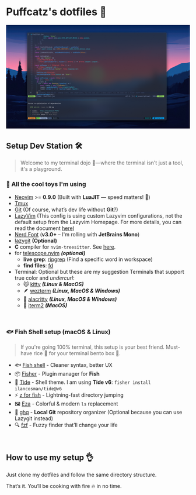 # Puffcatz's dotfiles 🌿

![nvim screenshot](./nvim.png)

## Setup Dev Station 🛠️

> Welcome to my terminal dojo 🥷—where the terminal isn't just a tool, it's a playground.

### 🐙 All the cool toys I'm using 

- [Neovim](https://neovim.io/) >= **0.9.0** (Built with **LuaJIT** — speed matters! 🚀)
- [Tmux](https://github.com/tmux/tmux/wiki) 
- [Git](https://git-scm.com/) (Of course, what’s dev life without **Git**?)
- [LazyVim](https://www.lazyvim.org/) (This config is using custom Lazyvim configurations, not the default setup from the Lazyvim Homepage. For more details, you can read the document [here](https://github.com/folke/lazy.nvim))
- [Nerd Font](https://www.nerdfonts.com/) (**v3.0+** – I'm rolling with **JetBrains Mono**)
- [lazygit](https://github.com/jesseduffield/lazygit) **(Optional)**
- **C** compiler for `nvim-treesitter`. See [here](https://github.com/nvim-treesitter/nvim-treesitter#requirements).
- for [telescope.nvim](https://github.com/nvim-telescope/telescope.nvim) **_(optional)_**
  - **live grep**: [ripgrep](https://github.com/BurntSushi/ripgrep) (Find a specific word in workspace)
  - **find files**: [fd](https://github.com/sharkdp/fd)
- Terminal: Optional but these are my suggestion Terminals that support true color and *undercurl*:
  - 🐱 [kitty](https://github.com/kovidgoyal/kitty) **_(Linux & MacOS)_**
  - 🪶 [wezterm](https://github.com/wez/wezterm) **_(Linux, MacOS & Windows)_**
  - 🧪 [alacritty](https://github.com/alacritty/alacritty) **_(Linux, MacOS & Windows)_**
  - 🍎 [iterm2](https://iterm2.com/) **_(MacOS)_**

<br>

### 🐟 Fish Shell setup (macOS & Linux)

> If you're going 100% terminal, this setup is your best friend.
Must-have rice 🍚 for your terminal bento box 🍱.

- 🐟 [Fish shell](https://fishshell.com/) - Cleaner syntax, better UX
- 📦 [Fisher](https://github.com/jorgebucaran/fisher) - Plugin manager for **Fish**
- 🌊 [Tide](https://github.com/IlanCosman/tide) - Shell theme. I am using **Tide v6**: `fisher install ilancosman/tide@v6`
- ⚡ [z for fish](https://github.com/jethrokuan/z) - Lightning-fast directory jumping
- 🖼️ [Eza](https://github.com/eza-community/eza) - Colorful & modern `ls` replacement
- 📁 [ghq](https://github.com/x-motemen/ghq) - **Local Git** repository organizer (Optional because you can use Lazygit instead)
- 🔍 [fzf](https://github.com/PatrickF1/fzf.fish) - Fuzzy finder that’ll change your life

<br>

## How to use my setup 👌

Just clone my dotfiles and follow the same directory structure.

That’s it. You’ll be cooking with fire 🔥 in no time.
